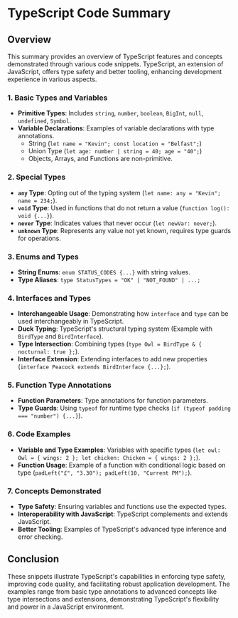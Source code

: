 # TypeScript Code Summary

## Overview
This summary provides an overview of TypeScript features and concepts demonstrated through various code snippets. TypeScript, an extension of JavaScript, offers type safety and better tooling, enhancing development experience in various aspects.

### 1. Basic Types and Variables
- **Primitive Types**: Includes `string`, `number`, `boolean`, `BigInt`, `null`, `undefined`, `Symbol`.
- **Variable Declarations**: Examples of variable declarations with type annotations.
  - String (`let name = "Kevin"; const location = "Belfast";`)
  - Union Type (`let age: number | string = 40; age = "40";`)
  - Objects, Arrays, and Functions are non-primitive.

### 2. Special Types
- **`any` Type**: Opting out of the typing system (`let name: any = "Kevin"; name = 234;`).
- **`void` Type**: Used in functions that do not return a value (`function log(): void {...}`).
- **`never` Type**: Indicates values that never occur (`let newVar: never;`).
- **`unknown` Type**: Represents any value not yet known, requires type guards for operations.

### 3. Enums and Types
- **String Enums**: `enum STATUS_CODES {...}` with string values.
- **Type Aliases**: `type StatusTypes = "OK" | "NOT_FOUND" | ...;`

### 4. Interfaces and Types
- **Interchangeable Usage**: Demonstrating how `interface` and `type` can be used interchangeably in TypeScript.
- **Duck Typing**: TypeScript's structural typing system (Example with `BirdType` and `BirdInterface`).
- **Type Intersection**: Combining types (`type Owl = BirdType & { nocturnal: true };`).
- **Interface Extension**: Extending interfaces to add new properties (`interface Peacock extends BirdInterface {...};`).

### 5. Function Type Annotations
- **Function Parameters**: Type annotations for function parameters.
- **Type Guards**: Using `typeof` for runtime type checks (`if (typeof padding === "number") {...}`).

### 6. Code Examples
- **Variable and Type Examples**: Variables with specific types (`let owl: Owl = { wings: 2 }; let chicken: Chicken = { wings: 2 };`).
- **Function Usage**: Example of a function with conditional logic based on type (`padLeft("£", "3.30"); padLeft(10, "Current PM");`).

### 7. Concepts Demonstrated
- **Type Safety**: Ensuring variables and functions use the expected types.
- **Interoperability with JavaScript**: TypeScript complements and extends JavaScript.
- **Better Tooling**: Examples of TypeScript's advanced type inference and error checking.

## Conclusion
These snippets illustrate TypeScript's capabilities in enforcing type safety, improving code quality, and facilitating robust application development. The examples range from basic type annotations to advanced concepts like type intersections and extensions, demonstrating TypeScript's flexibility and power in a JavaScript environment.